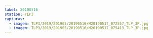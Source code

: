 ```yaml
---
label: 20190516
station: TLP3
capturas:
  - imagem: TLP3/2019/201905/20190516/M20190517_072557_TLP_3P.jpg
  - imagem: TLP3/2019/201905/20190516/M20190517_075413_TLP_3P.jpg
---
```

